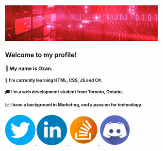 ![hello!](ghbanner.png "github banner")

## Welcome to my profile!
<!--
Here are some ideas to get you started:
- 🔭 I’m currently working on ...
- 🌱 I’m currently learning ...
- 👯 I’m looking to collaborate on ...
- 🤔 I’m looking for help with ...
- 💬 Ask me about ...
- 📫 How to reach me: ...
- 😄 Pronouns: ...
- ⚡ Fun fact: ...
-->

### 👋 My name is Ozan.
#### 🌱 I’m currently learning HTML, CSS, JS and C#.
#### 🎓 I'm a web development student from Toronto, Ontario.
#### 📈 I have a background in Marketing, and a passion for technology.

<a href="https://twitter.com/ozanls">
<img src="twitter.png" alt="Twitter" width="100" height="100">
</a>
<a href="https://www.linkedin.com/in/ozanlago">
<img src="linkedin.png" alt="LinkedIn" width="100" height="100">
</a>
<a href="https://stackoverflow.com/users/23215831/ozan">
<img src="stack-overflow.png" alt="StackOverflow" width="100" height="100">
</a>
<a href="https://discordapp.com/users/ozan.ls/">
<img src="discord.png" alt="Discord" width="100" height="100">
</a>

